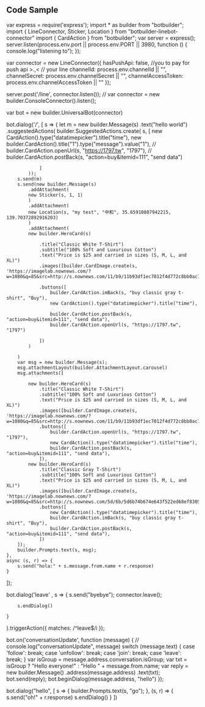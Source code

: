 
## Code Sample
var express = require('express');
import * as builder from "botbuilder";
import { LineConnector, Sticker, Location } from "botbuilder-linebot-connector"
import { CardAction } from "botbuilder";
var server = express();
server.listen(process.env.port || process.env.PORT || 3980, function () {
    console.log("listening to");
});


var connector = new LineConnector({
    hasPushApi: false, //you to pay for push api >.,<
    // your line
    channelId: process.env.channelId || "",
    channelSecret: process.env.channelSecret || "",
    channelAccessToken: process.env.channelAccessToken || ""
});

server.post('/line', connector.listen());
// var connector = new builder.ConsoleConnector().listen();

var bot = new builder.UniversalBot(connector)

bot.dialog('/', [
    s => {
        let m = new builder.Message(s)
            .text("hello world")
            .suggestedActions(
            builder.SuggestedActions.create(
                s, [
                    new CardAction().type("datatimepicker").title("time"),
                    new builder.CardAction().title("1").type("message").value("1"),
                    // builder.CardAction.openUrl(s, "https://1797.tw", "1797"),
                    // builder.CardAction.postBack(s, "action=buy&itemid=111", "send data")

                ]
            ));
        s.send(m)
        s.send(new builder.Message(s)
            .addAttachment(
            new Sticker(s, 1, 1)
            )
            .addAttachment(
            new Location(s, "my test", "中和", 35.65910807942215, 139.70372892916203)
            )
            .addAttachment(
            new builder.HeroCard(s)

                .title("Classic White T-Shirt")
                .subtitle("100% Soft and Luxurious Cotton")
                .text("Price is $25 and carried in sizes (S, M, L, and XL)")
                .images([builder.CardImage.create(s, 'https://imagelab.nownews.com/?w=1080&q=85&src=http://s.nownews.com/11/b9/11b93df1ec7012f4d772c8bb0ac74e10.png')])

                .buttons([
                    builder.CardAction.imBack(s, "buy classic gray t-shirt", "Buy"),
                    new CardAction().type("datatimepicker").title("time"),

                    builder.CardAction.postBack(s, "action=buy&itemid=111", "send data"),
                    builder.CardAction.openUrl(s, "https://1797.tw", "1797")

                ])
            )

        )
        var msg = new builder.Message(s);
        msg.attachmentLayout(builder.AttachmentLayout.carousel)
        msg.attachments([

            new builder.HeroCard(s)
                .title("Classic White T-Shirt")
                .subtitle("100% Soft and Luxurious Cotton")
                .text("Price is $25 and carried in sizes (S, M, L, and XL)")
                .images([builder.CardImage.create(s, 'https://imagelab.nownews.com/?w=1080&q=85&src=http://s.nownews.com/11/b9/11b93df1ec7012f4d772c8bb0ac74e10.png')])
                .buttons([
                    builder.CardAction.openUrl(s, "https://1797.tw", "1797"),
                    new CardAction().type("datatimepicker").title("time"),
                    builder.CardAction.postBack(s, "action=buy&itemid=111", "send data"),
                ]),
            new builder.HeroCard(s)
                .title("Classic Gray T-Shirt")
                .subtitle("100% Soft and Luxurious Cotton")
                .text("Price is $25 and carried in sizes (S, M, L, and XL)")
                .images([builder.CardImage.create(s, 'https://imagelab.nownews.com/?w=1080&q=85&src=http://s.nownews.com/5d/6b/5d6b74b674e643f522ed68ef83053a1f.JPG')])
                .buttons([
                    new CardAction().type("datatimepicker").title("time"),
                    builder.CardAction.imBack(s, "buy classic gray t-shirt", "Buy"),
                    builder.CardAction.postBack(s, "action=buy&itemid=111", "send data"),
                ])
        ]);
        builder.Prompts.text(s, msg);
    },
    async (s, r) => {
        s.send("hola:" + s.message.from.name + r.response)
    }
]);

bot.dialog('leave'
    , s => {
        s.send("byebye");
        connector.leave();

        s.endDialog()

    }
).triggerAction({
    matches: /^leave$/i
});

bot.on('conversationUpdate', function (message) {
    // console.log("conversationUpdate", message)
    switch (message.text) {
        case 'follow':
            break;
        case 'unfollow':
            break;
        case 'join':
            break;
        case 'leave':
            break;
    }
    var isGroup = message.address.conversation.isGroup;
    var txt = isGroup ? "Hello everyone!" : "Hello " + message.from.name;
    var reply = new builder.Message()
        .address(message.address)
        .text(txt);
    bot.send(reply);
    bot.beginDialog(message.address, "hello")
});

bot.dialog("hello", [
    s => {
        builder.Prompts.text(s, "go");
    },
    (s, r) => {
        s.send("oh!" + r.response)
        s.endDialog()
    }
])